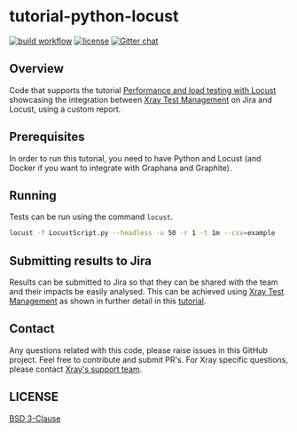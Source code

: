 # tutorial-python-locust

[![build workflow](https://github.com/Xray-App/tutorial-python-locust/actions/workflows/python-app.yml/badge.svg)](https://github.com/Xray-App/tutorial-python-locust/actions/workflows/python-app.yml)
[![license](https://img.shields.io/badge/License-BSD%203--Clause-green.svg)](https://opensource.org/licenses/BSD-3-Clause)
[![Gitter chat](https://badges.gitter.im/gitterHQ/gitter.png)](https://gitter.im/Xray-App/community)

## Overview

Code that supports the tutorial [Performance and load testing with Locust](https://docs.getxray.app/display/XRAYCLOUD/Performance+and+load+testing+with+Locust) showcasing the integration between [Xray Test Management](https://www.getxray.app/) on Jira and Locust, using a custom report.

## Prerequisites

In order to run this tutorial, you need to have Python and Locust (and Docker if you want to integrate with Graphana and Graphite).

## Running

Tests can be run using the command `locust`.

```bash
locust -f LocustScript.py --headless -u 50 -r 1 -t 1m --csv=example
```

## Submitting results to Jira

Results can be submitted to Jira so that they can be shared with the team and their impacts be easily analysed.
This can be achieved using [Xray Test Management](https://www.getxray.app/) as shown in further detail in this [tutorial](https://docs.getxray.app/display/XRAYCLOUD/Performance+and+load+testing+with+Locust).

## Contact

Any questions related with this code, please raise issues in this GitHub project. Feel free to contribute and submit PR's.
For Xray specific questions, please contact [Xray's support team](https://jira.getxray.app/servicedesk/customer/portal/2).

## LICENSE

[BSD 3-Clause](LICENSE)
